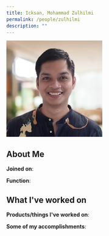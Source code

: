 ```yaml
---
title: Icksan, Mohammad Zulhilmi
permalink: /people/zulhilmi
description: ""
---
```


<img src="/images/headshots/zulhilmi.jpg" title="Icksan, Mohammad Zulhilmi" alt="Icksan, Mohammad Zulhilmi" style="width:50%;margin-left:0">

## About Me

**Joined on**: 

**Function**: 

## What I've worked on

**Products/things I've worked on**:


**Some of my accomplishments**:

